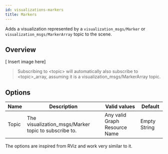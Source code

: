 ```yaml
---
id: visualizations-markers
title: Markers
---
```


Adds a visualization represented by a `visualization_msgs/Marker` or `visualization_msgs/MarkerArray` topic to the scene.

## Overview

\[ Insert image here]  
> Subscribing to \<topic> will automatically also subscribe to \<topic>_array, assuming it is a visualization_msgs/MarkerArray topic.

## Options

Name | Description | Valid values | Default  
--- | --- | --- | ---
Topic | The visualization_msgs/Marker topic to subscribe to. | Any valid Graph Resource Name | Empty String  

The options are inspired from RViz and work very similar to it.

